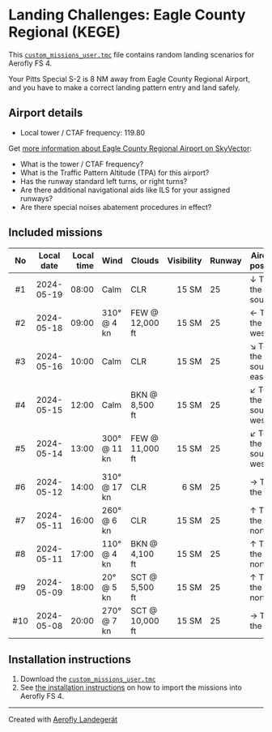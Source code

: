 # Landing Challenges: Eagle County Regional (KEGE)

This [`custom_missions_user.tmc`](./custom_missions_user.tmc) file contains random landing scenarios for Aerofly FS 4.

Your Pitts Special S-2 is 8 NM away from Eagle County Regional Airport, and you have to make a correct landing pattern entry and land safely.

## Airport details

- Local tower / CTAF frequency: 119.80

Get [more information about Eagle County Regional Airport on SkyVector](https://skyvector.com/airport/KEGE):

- What is the tower / CTAF frequency?
- What is the Traffic Pattern Altitude (TPA) for this airport?
- Has the runway standard left turns, or right turns?
- Are there additional navigational aids like ILS for your assigned runways?
- Are there special noises abatement procedures in effect?

## Included missions

| No  | Local date | Local time | Wind         | Clouds          | Visibility | Runway  | Aircraft position   |
| :-: | ---------- | ---------: | ------------ | --------------- | ---------: | ------- | ------------------- |
| #1  | 2024-05-19 |      08:00 | Calm         | CLR             |      15 SM | 25      | ↓ To the south      |
| #2  | 2024-05-18 |      09:00 | 310° @  4 kn | FEW @ 12,000 ft |      15 SM | 25      | ← To the west       |
| #3  | 2024-05-16 |      10:00 | Calm         | CLR             |      15 SM | 25      | ↘ To the south-east |
| #4  | 2024-05-15 |      12:00 | Calm         | BKN @  8,500 ft |      15 SM | 25      | ↙ To the south-west |
| #5  | 2024-05-14 |      13:00 | 300° @ 11 kn | FEW @ 11,000 ft |      15 SM | 25      | ↙ To the south-west |
| #6  | 2024-05-12 |      14:00 | 310° @ 17 kn | CLR             |       6 SM | 25      | → To the east       |
| #7  | 2024-05-11 |      16:00 | 260° @  6 kn | CLR             |      15 SM | 25      | ↑ To the north      |
| #8  | 2024-05-11 |      17:00 | 110° @  4 kn | BKN @  4,100 ft |      15 SM | 25      | ↑ To the north      |
| #9  | 2024-05-09 |      18:00 |  20° @  5 kn | SCT @  5,500 ft |      15 SM | 25      | ↑ To the north      |
| #10 | 2024-05-08 |      20:00 | 270° @  7 kn | SCT @ 10,000 ft |      15 SM | 25      | → To the east       |

## Installation instructions

1. Download the [`custom_missions_user.tmc`](./custom_missions_user.tmc)
2. See [the installation instructions](https://fboes.github.io/aerofly-missions/docs/generic-installation.html) on how to import the missions into Aerofly FS 4.

---

Created with [Aerofly Landegerät](https://github.com/fboes/aerofly-patterns)
